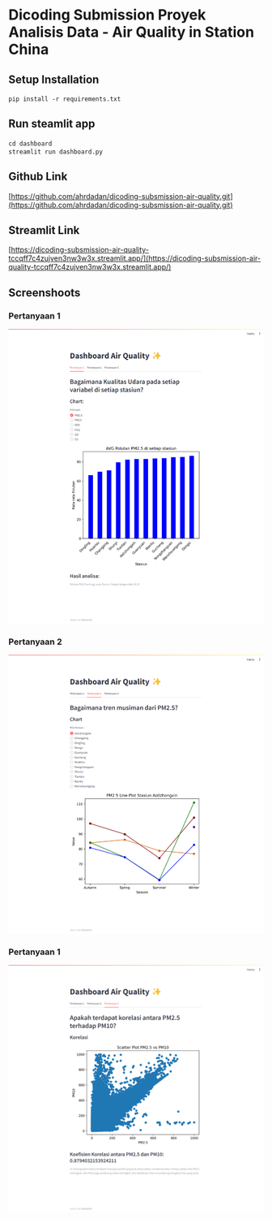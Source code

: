 # Dicoding Submission Proyek Analisis Data - Air Quality in Station China
## Setup Installation
```
pip install -r requirements.txt
```
## Run steamlit app
```
cd dashboard
streamlit run dashboard.py
```
## Github Link
[https://github.com/ahrdadan/dicoding-subsmission-air-quality.git](https://github.com/ahrdadan/dicoding-subsmission-air-quality.git)

## Streamlit Link
[https://dicoding-subsmission-air-quality-tccqff7c4zujven3nw3w3x.streamlit.app/](https://dicoding-subsmission-air-quality-tccqff7c4zujven3nw3w3x.streamlit.app/)

## Screenshoots
### Pertanyaan 1
![Nama Gambar](assets/1.png)
### Pertanyaan 2
![Nama Gambar](assets/2.png)
### Pertanyaan 1
![Nama Gambar](assets/3.png)
